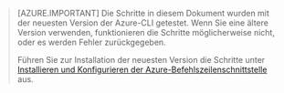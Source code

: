 > [AZURE.IMPORTANT] Die Schritte in diesem Dokument wurden mit der neuesten Version der Azure-CLI getestet. Wenn Sie eine ältere Version verwenden, funktionieren die Schritte möglicherweise nicht, oder es werden Fehler zurückgegeben.
>
> Führen Sie zur Installation der neuesten Version die Schritte unter [Installieren und Konfigurieren der Azure-Befehlszeilenschnittstelle](../articles/xplat-cli-install.md) aus.

<!---HONumber=AcomDC_0427_2016-->